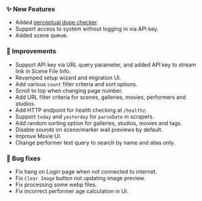 ### ✨ New Features
* Added [perceptual dupe checker](/settings?tab=duplicates).
* Support access to system without logging in via API key.
* Added scene queue.

### 🎨 Improvements
* Support API key via URL query parameter, and added API key to stream link in Scene File Info.
* Revamped setup wizard and migration UI.
* Add various `count` filter criteria and sort options.
* Scroll to top when changing page number.
* Add URL filter criteria for scenes, galleries, movies, performers and studios.
* Add HTTP endpoint for health checking at `/healthz`.
* Support `today` and `yesterday` for `parseDate` in scrapers.
* Add random sorting option for galleries, studios, movies and tags.
* Disable sounds on scene/marker wall previews by default.
* Improve Movie UI.
* Change performer text query to search by name and alias only.

### 🐛 Bug fixes
* Fix hang on Login page when not connected to internet.
* Fix `Clear Image` button not updating image preview.
* Fix processing some webp files.
* Fix incorrect performer age calculation in UI.
